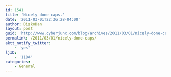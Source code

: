 ```yaml
---
id: 1541
title: 'Nicely done caps.'
date: '2011-03-01T22:36:28-04:00'
author: DizkoDan
layout: post
guid: 'http://www.cyberjunx.com/blog/archives/2011/03/01/nicely-done-caps/'
permalink: /2011/03/01/nicely-done-caps/
aktt_notify_twitter:
    - 'yes'
ljID:
    - '1184'
categories:
    - General
---
```


<div class="posterous_autopost"></div>